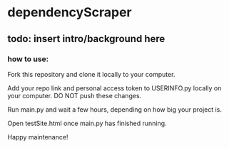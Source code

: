# dependencyScraper

## todo: insert intro/background here

 ### how to use:

Fork this repository and clone it locally to your computer.

Add your repo link and personal access token to USERINFO.py locally on your computer. DO NOT push these changes. 

Run main.py and wait a few hours, depending on how big your project is. 

Open testSite.html once main.py has finished running. 

Happy maintenance!
